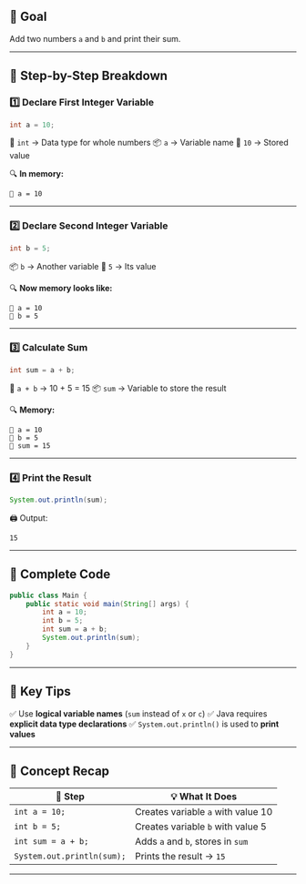 ## 🧠 **Goal**

Add two numbers `a` and `b` and print their sum.

---

## 🧱 **Step-by-Step Breakdown**

### 1️⃣ **Declare First Integer Variable**

```java
int a = 10;
```

🧊 `int` → Data type for whole numbers
📦 `a` → Variable name
🔢 `10` → Stored value

🔍 **In memory:**

```
🧠 a = 10
```

---

### 2️⃣ **Declare Second Integer Variable**

```java
int b = 5;
```

📦 `b` → Another variable
🔢 `5` → Its value

🔍 **Now memory looks like:**

```
🧠 a = 10
🧠 b = 5
```

---

### 3️⃣ **Calculate Sum**

```java
int sum = a + b;
```

🧮 `a + b` → 10 + 5 = 15
📦 `sum` → Variable to store the result

🔍 **Memory:**

```
🧠 a = 10  
🧠 b = 5  
🧠 sum = 15
```

---

### 4️⃣ **Print the Result**

```java
System.out.println(sum);
```

🖨️ Output:

```
15
```

---

## 🧩 **Complete Code**

```java
public class Main {
    public static void main(String[] args) {
        int a = 10;
        int b = 5;
        int sum = a + b;
        System.out.println(sum);
    }
}
```

---

## 📝 **Key Tips**

✅ Use **logical variable names** (`sum` instead of `x` or `c`)
✅ Java requires **explicit data type declarations**
✅ `System.out.println()` is used to **print values**

---

## 🔄 **Concept Recap**

| 🔧 Step                    | 💡 What It Does                    |
| -------------------------- | ---------------------------------- |
| `int a = 10;`              | Creates variable `a` with value 10 |
| `int b = 5;`               | Creates variable `b` with value 5  |
| `int sum = a + b;`         | Adds `a` and `b`, stores in `sum`  |
| `System.out.println(sum);` | Prints the result → `15`           |

---